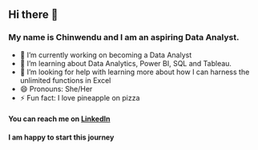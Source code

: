 ## Hi there 👋
### My name is Chinwendu and I am an aspiring Data Analyst.
 
- 🔭 I’m currently working on becoming a Data Analyst
- 🌱 I’m learning about Data Analytics, Power BI, SQL and Tableau.
- 🤔 I’m looking for help with learning more about how I can harness the unlimited functions in Excel
- 😄 Pronouns: She/Her
- ⚡ Fun fact: I love pineapple on pizza

#### You can reach me on [LinkedIn](https://www.linkedin.com/in/chinwendu-okongwu-mba-cc-377b8363/)
<!--
**wenny4me/wenny4me** is a ✨ _special_ ✨ repository because its `README.md` (this file) appears on your GitHub profile.

Here are some ideas to get you started:

- 🔭 I’m currently working on ...
- 🌱 I’m currently learning about Data Analytics, Power BI, SQL and Tableau.
- 👯 I’m looking to collaborate on ...
- 🤔 I’m looking for help with ...
- 💬 Ask me about ...
- 📫 How to reach me: ...
- 😄 Pronouns: ...
- ⚡ Fun fact: ...
-->
#### I am happy to start this journey
